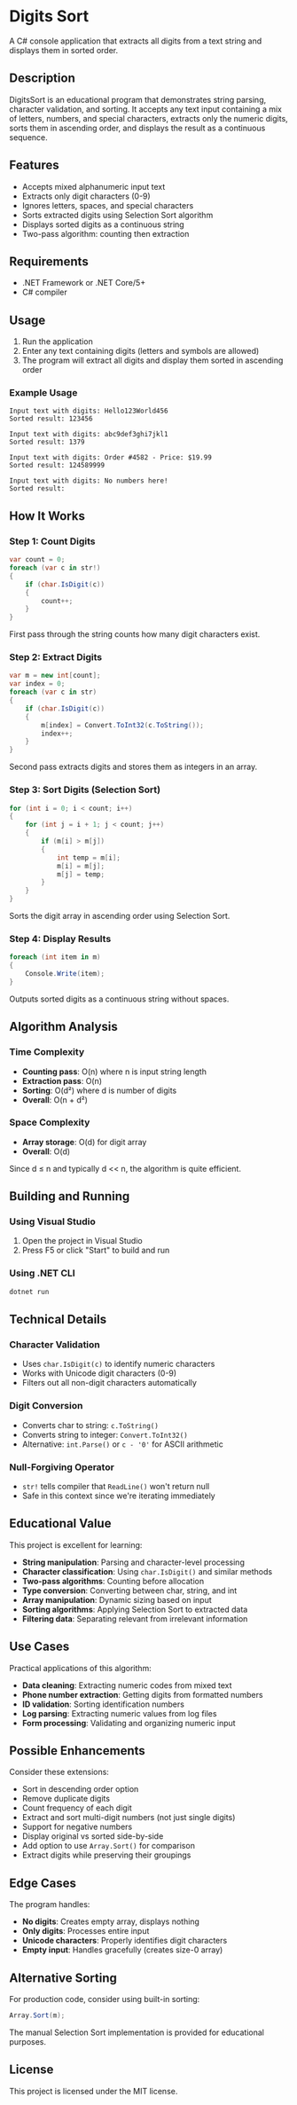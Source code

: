 # Digits Sort

A C# console application that extracts all digits from a text string and displays them in sorted order.

## Description

DigitsSort is an educational program that demonstrates string parsing, character validation, and sorting. It accepts any text input containing a mix of letters, numbers, and special characters, extracts only the numeric digits, sorts them in ascending order, and displays the result as a continuous sequence.

## Features

- Accepts mixed alphanumeric input text
- Extracts only digit characters (0-9)
- Ignores letters, spaces, and special characters
- Sorts extracted digits using Selection Sort algorithm
- Displays sorted digits as a continuous string
- Two-pass algorithm: counting then extraction

## Requirements

- .NET Framework or .NET Core/5+
- C# compiler

## Usage

1. Run the application
2. Enter any text containing digits (letters and symbols are allowed)
3. The program will extract all digits and display them sorted in ascending order

### Example Usage

```
Input text with digits: Hello123World456
Sorted result: 123456
```

```
Input text with digits: abc9def3ghi7jkl1
Sorted result: 1379
```

```
Input text with digits: Order #4582 - Price: $19.99
Sorted result: 124589999
```

```
Input text with digits: No numbers here!
Sorted result:
```

## How It Works

### Step 1: Count Digits

```csharp
var count = 0;
foreach (var c in str!)
{
    if (char.IsDigit(c))
    {
        count++;
    }
}
```

First pass through the string counts how many digit characters exist.

### Step 2: Extract Digits

```csharp
var m = new int[count];
var index = 0;
foreach (var c in str)
{
    if (char.IsDigit(c))
    {
        m[index] = Convert.ToInt32(c.ToString());
        index++;
    }
}
```

Second pass extracts digits and stores them as integers in an array.

### Step 3: Sort Digits (Selection Sort)

```csharp
for (int i = 0; i < count; i++)
{
    for (int j = i + 1; j < count; j++)
    {
        if (m[i] > m[j])
        {
            int temp = m[i];
            m[i] = m[j];
            m[j] = temp;
        }
    }
}
```

Sorts the digit array in ascending order using Selection Sort.

### Step 4: Display Results

```csharp
foreach (int item in m)
{
    Console.Write(item);
}
```

Outputs sorted digits as a continuous string without spaces.

## Algorithm Analysis

### Time Complexity

- **Counting pass**: O(n) where n is input string length
- **Extraction pass**: O(n)
- **Sorting**: O(d²) where d is number of digits
- **Overall**: O(n + d²)

### Space Complexity

- **Array storage**: O(d) for digit array
- **Overall**: O(d)

Since d ≤ n and typically d << n, the algorithm is quite efficient.

## Building and Running

### Using Visual Studio

1. Open the project in Visual Studio
2. Press F5 or click "Start" to build and run

### Using .NET CLI

```bash
dotnet run
```

## Technical Details

### Character Validation

- Uses `char.IsDigit(c)` to identify numeric characters
- Works with Unicode digit characters (0-9)
- Filters out all non-digit characters automatically

### Digit Conversion

- Converts char to string: `c.ToString()`
- Converts string to integer: `Convert.ToInt32()`
- Alternative: `int.Parse()` or `c - '0'` for ASCII arithmetic

### Null-Forgiving Operator

- `str!` tells compiler that `ReadLine()` won't return null
- Safe in this context since we're iterating immediately

## Educational Value

This project is excellent for learning:

- **String manipulation**: Parsing and character-level processing
- **Character classification**: Using `char.IsDigit()` and similar methods
- **Two-pass algorithms**: Counting before allocation
- **Type conversion**: Converting between char, string, and int
- **Array manipulation**: Dynamic sizing based on input
- **Sorting algorithms**: Applying Selection Sort to extracted data
- **Filtering data**: Separating relevant from irrelevant information

## Use Cases

Practical applications of this algorithm:

- **Data cleaning**: Extracting numeric codes from mixed text
- **Phone number extraction**: Getting digits from formatted numbers
- **ID validation**: Sorting identification numbers
- **Log parsing**: Extracting numeric values from log files
- **Form processing**: Validating and organizing numeric input

## Possible Enhancements

Consider these extensions:

- Sort in descending order option
- Remove duplicate digits
- Count frequency of each digit
- Extract and sort multi-digit numbers (not just single digits)
- Support for negative numbers
- Display original vs sorted side-by-side
- Add option to use `Array.Sort()` for comparison
- Extract digits while preserving their groupings

## Edge Cases

The program handles:

- **No digits**: Creates empty array, displays nothing
- **Only digits**: Processes entire input
- **Unicode characters**: Properly identifies digit characters
- **Empty input**: Handles gracefully (creates size-0 array)

## Alternative Sorting

For production code, consider using built-in sorting:

```csharp
Array.Sort(m);
```

The manual Selection Sort implementation is provided for educational purposes.

## License

This project is licensed under the MIT license.
